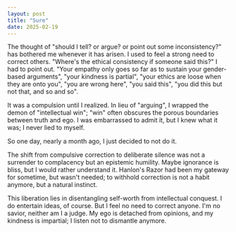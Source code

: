 ```yaml
---
layout: post
title: "Sure"
date: 2025-02-19
---
```


The thought of "should I tell? or argue? or point out some inconsistency?" has bothered me whenever it has arisen. I used to feel a strong need to correct others. "Where's the ethical consistency if someone said this?" I had to point out. "Your empathy only goes so far as to sustain your gender-based arguments", "your kindness is partial", "your ethics are loose when they are onto you", "you are wrong here", "you said this", "you did this but not that, and so and so".

It was a compulsion until I realized. In lieu of "arguing", I wrapped the demon of "intellectual win"; "win" often obscures the porous boundaries between truth and ego. I was embarrassed to admit it, but I knew what it was; I never lied to myself.

So one day, nearly a month ago, I just decided to not do it.

The shift from compulsive correction to deliberate silence was not a surrender to complacency but an epistemic humility. Maybe ignorance is bliss, but I would rather understand it. Hanlon's Razor had been my gateway for sometime, but wasn't needed; to withhold correction is not a habit anymore, but a natural instinct.

This liberation lies in disentangling self-worth from intellectual conquest. I do entertain ideas, of course. But I feel no need to correct anyone. I'm no savior, neither am I a judge. My ego is detached from opinions, and my kindness is impartial;  I listen not to dismantle anymore.